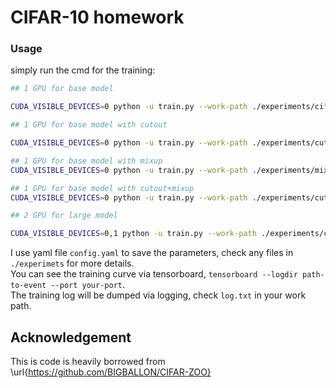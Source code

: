 # CIFAR-10 homework

### Usage 

simply run the cmd for the training:

```bash
## 1 GPU for base model 

CUDA_VISIBLE_DEVICES=0 python -u train.py --work-path ./experiments/cifar10/densenet120bc

## 1 GPU for base model with cutout

CUDA_VISIBLE_DEVICES=0 python -u train.py --work-path ./experiments/cutout/densenet120bc

## 1 GPU for base model with mixup
CUDA_VISIBLE_DEVICES=0 python -u train.py --work-path ./experiments/mixup/densenet120bc

## 1 GPU for base model with cutout+mixup
CUDA_VISIBLE_DEVICES=0 python -u train.py --work-path ./experiments/cutout+mixup+cos/densenet120bc

## 2 GPU for large model

CUDA_VISIBLE_DEVICES=0,1 python -u train.py --work-path ./experiments/cutout+mixup+cos/densenet150bc
```
I use yaml file ``config.yaml`` to save the parameters, check any files in `./experimets` for more details.  
You can see the training curve via tensorboard, ``tensorboard --logdir path-to-event --port your-port``.  
The training log will be dumped via logging, check ``log.txt`` in your work path.




## Acknowledgement
This is code is heavily borrowed from \url{https://github.com/BIGBALLON/CIFAR-ZOO}


